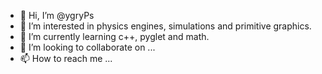 - 👋 Hi, I’m @ygryPs
- 👀 I’m interested in physics engines, simulations and primitive graphics.
- 🌱 I’m currently learning c++, pyglet and math.
- 💞️ I’m looking to collaborate on ...
- 📫 How to reach me ...

<!---
ygryPs/ygryPs is a ✨ special ✨ repository because its `README.md` (this file) appears on your GitHub profile.
You can click the Preview link to take a look at your changes.
--->
